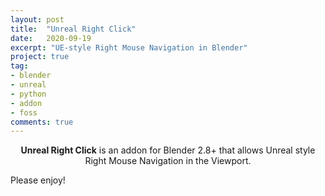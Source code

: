 ```yaml
---
layout: post
title:  "Unreal Right Click"
date:   2020-09-19
excerpt: "UE-style Right Mouse Navigation in Blender"
project: true
tag:
- blender 
- unreal
- python
- addon
- foss
comments: true
---
```

    
<center><b>Unreal Right Click</b> is an addon for Blender 2.8+ that allows Unreal style Right Mouse Navigation in the Viewport.</center>
     
Please enjoy!

